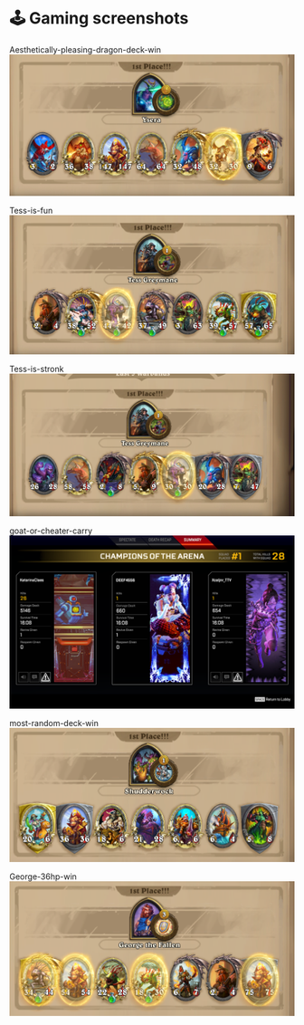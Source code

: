 # :joystick: Gaming screenshots

Aesthetically-pleasing-dragon-deck-win
![Aesthetically-pleasing-dragon-deck-win](aesthetically-pleasing-dragon-deck-win.png)

Tess-is-fun
![Tess-is-fun](Tess-is-fun.png)

Tess-is-stronk
![Tess-is-stronk](Tess-is-stronk.png)

goat-or-cheater-carry
![goat-or-cheater-carry](goat-or-cheater-carry.png)

most-random-deck-win
![most-random-deck-win](most-random-deck-win.png)

George-36hp-win
![George-36hp-win](George-36hp-win.png)
